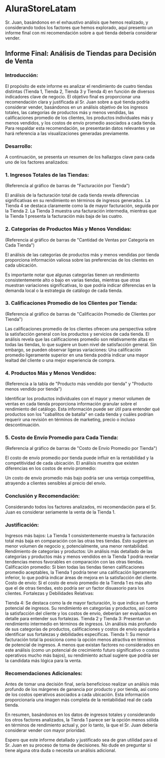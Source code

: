 # AluraStoreLatam
Sr. Juan, basándonos en el exhaustivo análisis que hemos realizado, y considerando todos los factores que hemos explorado, aquí presento un informe final con mi recomendación sobre a qué tienda debería considerar vender.

## Informe Final: Análisis de Tiendas para Decisión de Venta
### Introducción:

El propósito de este informe es analizar el rendimiento de cuatro tiendas distintas (Tienda 1, Tienda 2, Tienda 3 y Tienda 4) en función de diversos indicadores clave de negocio. El objetivo final es proporcionar una recomendación clara y justificada al Sr. Juan sobre a qué tienda podría considerar vender, basándonos en un análisis objetivo de los ingresos totales, las categorías de productos más y menos vendidas, las calificaciones promedio de los clientes, los productos individuales más y menos vendidos, y los costos de envío promedio asociados a cada tienda. Para respaldar esta recomendación, se presentarán datos relevantes y se hará referencia a las visualizaciones generadas previamente.

### Desarrollo:

A continuación, se presenta un resumen de los hallazgos clave para cada uno de los factores analizados:

### 1. Ingresos Totales de las Tiendas:

(Referencia al gráfico de barras de "Facturación por Tienda")

El análisis de la facturación total de cada tienda revela diferencias significativas en su rendimiento en términos de ingresos generados. La Tienda 4 se destaca claramente como la de mayor facturación, seguida por la Tienda 2. La Tienda 3 muestra una facturación intermedia, mientras que la Tienda 1 presenta la facturación más baja de las cuatro.

### 2. Categorías de Productos Más y Menos Vendidas:

(Referencia al gráfico de barras de "Cantidad de Ventas por Categoría en Cada Tienda")

El análisis de las categorías de productos más y menos vendidas por tienda proporciona información valiosa sobre las preferencias de los clientes en cada ubicación.

Es importante notar que algunas categorías tienen un rendimiento consistentemente alto o bajo en varias tiendas, mientras que otras muestran variaciones significativas, lo que podría indicar diferencias en la demanda local o la estrategia de catálogo de cada tienda.

### 3. Calificaciones Promedio de los Clientes por Tienda:

(Referencia al gráfico de barras de "Calificación Promedio de Clientes por Tienda")

Las calificaciones promedio de los clientes ofrecen una perspectiva sobre la satisfacción general con los productos y servicios de cada tienda. El análisis revela que las calificaciones promedio son relativamente altas en todas las tiendas, lo que sugiere un buen nivel de satisfacción general. Sin embargo, se pueden observar ligeras variaciones:
Una calificación promedio ligeramente superior en una tienda podría indicar una mayor lealtad del cliente o una mejor experiencia de compra.

### 4. Productos Más y Menos Vendidos:

(Referencia a la tabla de "Producto más vendido por tienda" y "Producto menos vendido por tienda")

Identificar los productos individuales con el mayor y menor volumen de ventas en cada tienda proporciona información granular sobre el rendimiento del catálogo.
Esta información puede ser útil para entender qué productos son los "caballitos de batalla" en cada tienda y cuáles podrían requerir una revisión en términos de marketing, precio o incluso descontinuación.

### 5. Costo de Envío Promedio para Cada Tienda:

(Referencia al gráfico de barras de "Costo de Envío Promedio por Tienda")

El costo de envío promedio por tienda puede influir en la rentabilidad y la competitividad de cada ubicación. El análisis muestra que existen diferencias en los costos de envío promedio:

Un costo de envío promedio más bajo podría ser una ventaja competitiva, atrayendo a clientes sensibles al precio del envío.

### Conclusión y Recomendación:

Considerando todos los factores analizados, mi recomendación para el Sr. Juan es considerar seriamente la venta de la Tienda 1.

### Justificación:

Ingresos más bajos: La Tienda 1 consistentemente muestra la facturación total más baja en comparación con las otras tres tiendas. Esto sugiere un menor volumen de negocio y, potencialmente, una menor rentabilidad.
Rendimiento de categorías y productos: Un análisis más detallado de las categorías y productos más y menos vendidos en la Tienda 1 podría revelar tendencias menos favorables en comparación con las otras tiendas.
Calificación promedio: Si bien todas las tiendas tienen calificaciones promedio aceptables, la Tienda 1 podría tener una calificación ligeramente inferior, lo que podría indicar áreas de mejora en la satisfacción del cliente.
Costo de envío: Si el costo de envío promedio de la Tienda 1 es más alto que el de otras tiendas, esto podría ser un factor disuasorio para los clientes.
Fortalezas y Debilidades Relativas:

Tienda 4: Se destaca como la de mayor facturación, lo que indica un fuerte potencial de ingresos. Su rendimiento en categorías y productos, así como la satisfacción del cliente y los costos de envío, deberían ser evaluados en detalle para entender sus fortalezas.
Tienda 2 y Tienda 3: Presentan un rendimiento intermedio en términos de ingresos. Un análisis más profundo de sus categorías de productos, calificaciones y costos de envío ayudaría a identificar sus fortalezas y debilidades específicas.
Tienda 1: Su menor facturación total la posiciona como la opción menos atractiva en términos de potencial de ingresos. A menos que existan factores no considerados en este análisis (como un potencial de crecimiento futuro significativo o costos operativos mucho más bajos), su rendimiento actual sugiere que podría ser la candidata más lógica para la venta.

### Recomendaciones Adicionales:
Antes de tomar una decisión final, sería beneficioso realizar un análisis más profundo de los márgenes de ganancia por producto y por tienda, así como de los costos operativos asociados a cada ubicación. Esta información proporcionaría una imagen más completa de la rentabilidad real de cada tienda.

En resumen, basándonos en los datos de ingresos totales y considerando los otros factores analizados, la Tienda 1 parece ser la opción menos sólida en términos de rendimiento actual y, por lo tanto, la que el Sr. Juan debería considerar vender con mayor prioridad.

Espero que este informe detallado y justificado sea de gran utilidad para el Sr. Juan en su proceso de toma de decisiones. No dude en preguntar si tiene alguna otra duda o necesita un análisis adicional.
